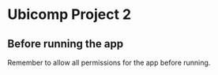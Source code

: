 # Ubicomp Project 2

## Before running the app
Remember to allow all permissions for the app before running.
